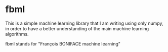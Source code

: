 # fbml

This is a simple machine learning library that I am writing using only numpy,
in order to have a better understanding of the main machine learning
algorithms.

fbml stands for "François BONIFACE machine learning"
